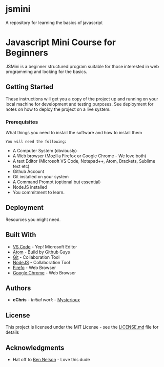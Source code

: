 # jsmini
A repository for learning the basics of javascript

# Javascript Mini Course for Beginners

JSMini is a beginner structured program suitable for those interested in web programming and looking for the basics.

## Getting Started

These instructions will get you a copy of the project up and running on your local machine for development and testing purposes. See deployment for notes on how to deploy the project on a live system.

### Prerequisites

What things you need to install the software and how to install them

```
You will need the following:

```
* A Computer System (obviously)
* A Web browser (Mozilla Firefox or Google Chrome - We love both)
* A text Editor (Microsoft VS Code, Notepad++, Atom, Brackets, Sublime text etc)
* Github Account
* Git installed on your system
* A Command Prompt (optional but essential)
* NodeJS installed
* You commitment to learn.


## Deployment

Resources you might need.

## Built With

* [VS Code](https://code.visualstudio.com/download) - Yep! Microsoft Editor
* [Atom](http://http://atom.io/) - Build by Github Guys
* [Git](https://git-scm.com/downloads) - Collaboration Tool
* [NodeJS](https://nodejs.org/en/) - Collaboration Tool
* [Firefo](https://maven.apache.org/) - Web Browser
* [Google Chrome](https://rometools.github.io/rome/) - Web Browser


## Authors

* **eChris** - *Initial work* - [Mysterioux](https://github.com/mysterioux)


## License

This project is licensed under the MIT License - see the [LICENSE.md](LICENSE.md) file for details

## Acknowledgments

* Hat off to [Ben Nelson](https://github.com/SunJieMing) - Love this dude

